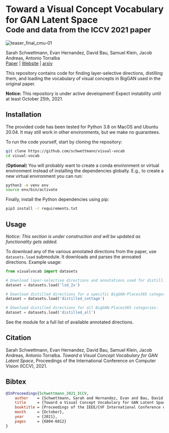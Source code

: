# Toward a Visual Concept Vocabulary for GAN Latent Space <br><sub>Code and data from the ICCV 2021 paper</sub>

![teaser_final_cmu-01](https://user-images.githubusercontent.com/26309530/137186304-0c89f9bc-3f74-4b93-8972-245605cad2a7.png)

Sarah Schwettmann, Evan Hernandez, David Bau, Samuel Klein, Jacob Andreas, Antonio Torralba<br>
[Paper](https://openaccess.thecvf.com/content/ICCV2021/html/Schwettmann_Toward_a_Visual_Concept_Vocabulary_for_GAN_Latent_Space_ICCV_2021_paper.html)  | 
[Website]( https://visualvocab.csail.mit.edu/) | 
[arxiv](https://arxiv.org/pdf/2110.04292.pdf) <br>

This repository contains code for finding layer-selective directions, distilling them, and loading the vocabulary of visual concepts in BigGAN used in the original paper.

**Notice:** This repository is under active development! Expect instability until at least October 25th, 2021.

## Installation

The provided code has been tested for Python 3.8 on MacOS and Ubuntu 20.04. It may still work in other environments, but we make no guarantees.

To run the code yourself, start by cloning the repository:
```bash
git clone https://github.com/schwettmann/visual-vocab
cd visual-vocab
```
(**Optional**) You will probably want to create a conda environment or virtual environment instead of installing the dependencies globally. E.g., to create a new virtual environment you can run:
```bash
python3 -m venv env
source env/bin/activate
```
Finally, install the Python dependencies using pip:
```bash
pip3 install -r requirements.txt
```

## Usage

*Notice: This section is under construction and will be updated as functionality gets added.*

To download any of the various annotated directions from the paper, use `datasets.load` submodule. It downloads and parses the annoated directions. Example usage:
```python
from visualvocab import datasets

# Download layer-selective directions and annotations used for distilling single-word directions:
dataset = datasets.load('lsd_2x')

# Download distilled directions for a specific BigGAN-Places365 category:
dataset = datasets.load('distilled_cottage')

# Download distilled directions for all BigGAN-Places365 categories:
dataset = datasets.load('distilled_all')
```
See the module for a full list of available annotated directions.

## Citation

Sarah Schwettmann, Evan Hernandez, David Bau, Samuel Klein, Jacob Andreas, Antonio Torralba. *Toward a Visual Concept Vocabulary for GAN Latent Space*, Proceedings of the International Conference on Computer Vision (ICCV), 2021.

## Bibtex

```bibtex
@InProceedings{Schwettmann_2021_ICCV,
    author    = {Schwettmann, Sarah and Hernandez, Evan and Bau, David and Klein, Samuel and Andreas, Jacob and Torralba, Antonio},
    title     = {Toward a Visual Concept Vocabulary for GAN Latent Space},
    booktitle = {Proceedings of the IEEE/CVF International Conference on Computer Vision (ICCV)},
    month     = {October},
    year      = {2021},
    pages     = {6804-6812}
}
```
